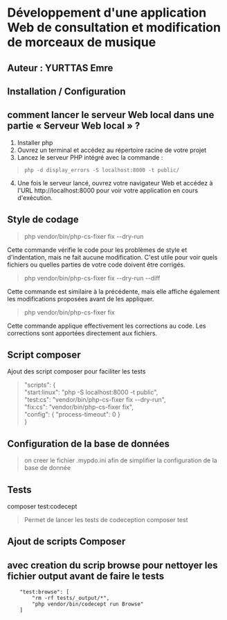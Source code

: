 # Développement d'une application Web de consultation et modification de morceaux de musique
## Auteur : YURTTAS Emre
## Installation / Configuration

##  comment lancer le serveur Web local dans une partie « Serveur Web local » ?
1. Installer php
2. Ouvrez un terminal et accédez au répertoire racine de votre projet
3. Lancez le serveur PHP intégré avec la commande : 
>     php -d display_errors -S localhost:8000 -t public/

4. Une fois le serveur lancé, ouvrez votre navigateur Web et accédez à l'URL http://localhost:8000 pour voir votre application en cours d'exécution.

## Style de codage

>php vendor/bin/php-cs-fixer fix --dry-run

Cette commande vérifie le code pour les problèmes de style et d'indentation, mais ne fait aucune modification. C'est utile pour voir quels fichiers ou quelles parties de votre code doivent être corrigés.

>php vendor/bin/php-cs-fixer fix --dry-run --diff

 Cette commande est similaire à la précédente, mais elle affiche également les modifications proposées avant de les appliquer.

>php vendor/bin/php-cs-fixer fix

Cette commande applique effectivement les corrections au code. Les corrections sont apportées directement aux fichiers.

## Script composer

Ajout des script composer pour faciliter les tests

>    "scripts": {\
        "start:linux": "php -S localhost:8000 -t public",\
        "test:cs": "vendor/bin/php-cs-fixer fix --dry-run",\
        "fix:cs": "vendor/bin/php-cs-fixer fix",\
        "config": {
            "process-timeout": 0
        }\
    }

##  Configuration de la base de données
>on creer le fichier .mypdo.ini afin de simplifier la configuration de la base de donnée

## Tests
composer test:codecept
>Permet de lancer les tests de codeception
composer test

## Ajout de scripts Composer
## avec creation du scrip browse pour nettoyer les fichier output avant de faire le tests
        "test:browse": [
            "rm -rf tests/_output/*",
            "php vendor/bin/codecept run Browse"
        ]